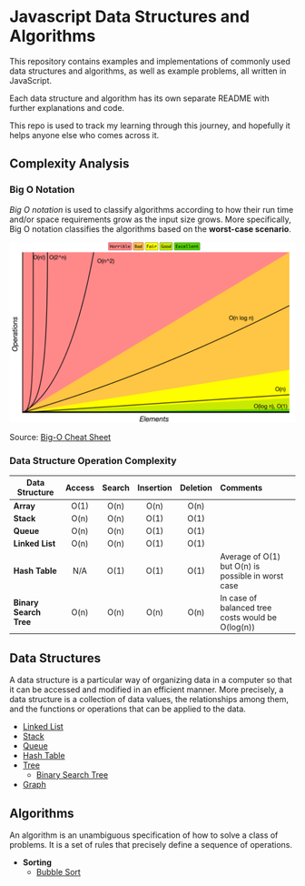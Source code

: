 # Javascript Data Structures and Algorithms

This repository contains examples and implementations of commonly used data structures and algorithms, as well as example problems, all written in JavaScript.

Each data structure and algorithm has its own separate README with further explanations and code.

This repo is used to track my learning through this journey, and hopefully it helps anyone else who comes across it.

## Complexity Analysis

### Big O Notation

*Big O notation* is used to classify algorithms according to how their run time and/or space requirements grow as the input size grows. More specifically, Big O notation classifies the algorithms based on the **worst-case scenario**.

![Big O Graph](/assets/big-o-graph.png)

Source: [Big-O Cheat Sheet](https://www.bigocheatsheet.com/)

### Data Structure Operation Complexity

| Data Structure          | Access    | Search    | Insertion | Deletion  | Comments  |
| ----------------------- | :-------: | :-------: | :-------: | :-------: | :-------- |
| **Array**               | O(1)      | O(n)      | O(n)      | O(n)      |           |
| **Stack**               | O(n)      | O(n)      | O(1)      | O(1)      |           |
| **Queue**               | O(n)      | O(n)      | O(1)      | O(1)      |           |
| **Linked List**         | O(n)      | O(n)      | O(1)      | O(1)      |           |
| **Hash Table**          | N/A       | O(1)      | O(1)      | O(1)      | Average of O(1) but O(n) is possible in worst case |
| **Binary Search Tree**  | O(n)      | O(n)      | O(n)      | O(n)      | In case of balanced tree costs would be O(log(n)) |

## Data Structures

A data structure is a particular way of organizing data in a computer so that it can be accessed and modified in an efficient manner. More precisely, a data structure is a collection of data values, the relationships among them, and the functions or operations that can be applied to the data.

- [Linked List](/src/data-structures/linked-list)
- [Stack](/src/data-structures/stack)
- [Queue](/src/data-structures/queue)
- [Hash Table](/src/data-structures/hash-table)
- [Tree](/src/data-structures/tree)
  - [Binary Search Tree](src/data-structures/tree/binary-search-tree)
- [Graph](src/data-structures/graph)

## Algorithms

An algorithm is an unambiguous specification of how to solve a class of problems. It is a set of rules that precisely define a sequence of operations.

- **Sorting**
  - [Bubble Sort](/src/algorithms/sorting/bubble-sort)